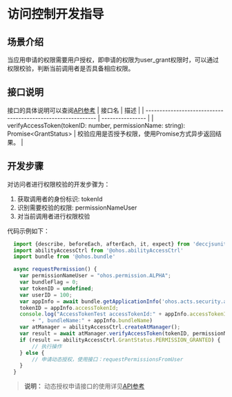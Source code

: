 # 访问控制开发指导

## 场景介绍

当应用申请的权限需要用户授权，即申请的权限为user_grant权限时，可以通过权限校验，判断当前调用者是否具备相应权限。

## 接口说明
接口的具体说明可以查阅[API参考](../reference/apis/js-apis-abilityAccessCtrl.md)
| 接口名                                                       | 描述             |
| ------------------------------------------------------------ | ---------------- |
| verifyAccessToken(tokenID: number, permissionName: string): Promise&lt;GrantStatus&gt; | 校验应用是否授予权限，使用Promise方式异步返回结果。 |

## 开发步骤
对访问者进行权限校验的开发步骤为：

1. 获取调用者的身份标识: tokenId
2. 识别需要校验的权限: permissionNameUser
3. 对当前调用者进行权限校验

代码示例如下：

```js
  import {describe, beforeEach, afterEach, it, expect} from 'deccjsunit/index'
  import abilityAccessCtrl from '@ohos.abilityAccessCtrl'
  import bundle from '@ohos.bundle'

  async requestPermission() {
    var permissionNameUser = "ohos.permission.ALPHA";
    var bundleFlag = 0;
    var tokenID = undefined;
    var userID = 100;
    var appInfo = await bundle.getApplicationInfo('ohos.acts.security.access_token.normal', bundleFlag, userID);
    tokenID = appInfo.accessTokenId;
    console.log("AccessTokenTest accessTokenId:" + appInfo.accessTokenId + ", name:" + appInfo.name
        + ", bundleName:" + appInfo.bundleName)
    var atManager = abilityAccessCtrl.createAtManager();
    var result = await atManager.verifyAccessToken(tokenID, permissionNameUser);
    if (result == abilityAccessCtrl.GrantStatus.PERMISSION_GRANTED) {
        // 执行操作
    } else {
        // 申请动态授权，使用接口：requestPermissionsFromUser
    }
  }

```
> **说明：**
动态授权申请接口的使用详见[API参考](../reference/apis/js-apis-ability-context.md)